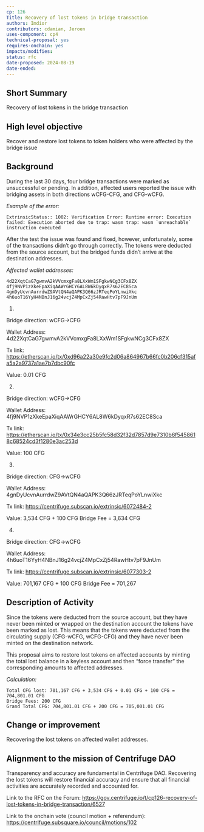 ```yaml
---
cp: 126
Title: Recovery of lost tokens in bridge transaction
authors: Imdior
contributors: cdamian, Jeroen
uses-component: cp4
technical-proposal: yes
requires-onchain: yes
impacts/modifies:
status: rfc
date-proposed: 2024-08-19
date-ended: 
---
```




## Short Summary 
Recovery of lost tokens in the bridge transaction

## High level objective 
Recover and restore lost tokens to token holders who were affected by the bridge issue

## Background 
During the last 30 days, four bridge transactions were marked as unsuccessful or pending. In addition, affected users reported the issue with bridging assets in both directions wCFG-CFG, and CFG-wCFG.

*Example of the error:*

```
ExtrinsicStatus:: 1002: Verification Error: Runtime error: Execution failed: Execution aborted due to trap: wasm trap: wasm `unreachable` instruction executed
```

After the test the issue was found and fixed, however, unfortunately, some of the transactions didn’t go through correctly. The tokens were deducted from the source account, but the bridged funds didn’t arrive at the destination addresses.


*Affected wallet addresses:*
```
4d22XqtCaG7gwmvA2kVVcmxgFa8LXxWm1SFgkwNCg3CFx8ZX
4fj9NVP1zXkeEpaXiqAAWrGHCY6AL8W6kDyqxR7s62EC8Sca
4gnDyUcvnAurrdwZ9AVtQN4aQAPK3Q66zJRTeqPoYLnwiXkc
4h6uoT16YyH4NBnJ16g24vcjZ4MpCxZj54RawHtv7pF9JnUm
```


1.
Bridge direction: wCFG->CFG

Wallet Address: 4d22XqtCaG7gwmvA2kVVcmxgFa8LXxWm1SFgkwNCg3CFx8ZX

Tx link: https://etherscan.io/tx/0xd96a22a30e9fc2d06a864967b66fc0b206cf315afa5a2a9737a1ae7b7dbc90fc
		
Value: 0.01 CFG 															

2.
Bridge direction: wCFG->CFG

Wallet Address: 4fj9NVP1zXkeEpaXiqAAWrGHCY6AL8W6kDyqxR7s62EC8Sca	

Tx link: https://etherscan.io/tx/0x34e3cc25b5fc58d32f32d7857d9e7310b6f5458618c68524cd3f1280e3ac253d
												
Value: 100 CFG
			
3.
Bridge direction: CFG->wCFG

Wallet Address: 4gnDyUcvnAurrdwZ9AVtQN4aQAPK3Q66zJRTeqPoYLnwiXkc

Tx link: https://centrifuge.subscan.io/extrinsic/6072484-2
	
Value: 3,534 CFG + 100 CFG Bridge Fee = 3,634 CFG														

4.
Bridge direction: CFG->wCFG

Wallet Address: 4h6uoT16YyH4NBnJ16g24vcjZ4MpCxZj54RawHtv7pF9JnUm	

Tx link: https://centrifuge.subscan.io/extrinsic/6077303-2
				
Value: 701,167 CFG + 100 CFG Bridge Fee = 701,267 


## Description of Activity 
Since the tokens were deducted from the source account, but they have never been minted or wrapped on the destination account the tokens have been marked as lost.
This means that the tokens were deducted from the circulating supply (CFG-wCFG, wCFG-CFG) and they have never been minted on the destination network.

This proposal aims to restore lost tokens on affected accounts by minting the total lost balance in a keyless account and then “force transfer” the corresponding amounts to affected addresses. 

*Calculation:*
```
Total CFG lost: 701,167 CFG + 3,534 CFG + 0.01 CFG + 100 CFG = 704,801.01 CFG
Bridge Fees: 200 CFG
Grand Total CFG: 704,801.01 CFG + 200 CFG = 705,001.01 CFG
```

## Change or improvement 
Recovering the lost tokens on affected wallet addresses.

## Alignment to the mission of Centrifuge DAO 
Transparency and accuracy are fundamental in Centrifuge DAO.
Recovering the lost tokens will restore financial accuracy and ensure that all financial activities are accurately recorded and accounted for.


Link to the RFC on the Forum: https://gov.centrifuge.io/t/cp126-recovery-of-lost-tokens-in-bridge-transaction/6527

Link to the onchain vote (council motion + referendum): https://centrifuge.subsquare.io/council/motions/102
